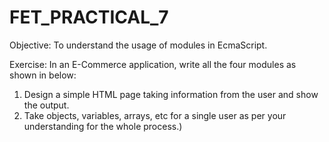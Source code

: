 # FET_PRACTICAL_7
Objective: To understand the usage of modules in EcmaScript.

Exercise:
In an E-Commerce application, write all the four modules as shown in below:

1. Design a simple HTML page taking information from the user and show the output.
2. Take objects, variables, arrays, etc for a single user as per your understanding for the
whole process.)
